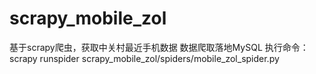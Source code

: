 # scrapy_mobile_zol

基于scrapy爬虫，获取中关村最近手机数据
数据爬取落地MySQL
执行命令：scrapy runspider scrapy_mobile_zol/spiders/mobile_zol_spider.py
